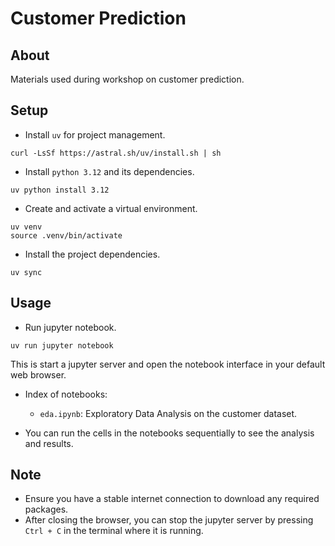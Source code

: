 # Customer Prediction

## About
Materials used during workshop on customer prediction.

## Setup
- Install `uv` for project management. 
```shell
curl -LsSf https://astral.sh/uv/install.sh | sh
```
- Install `python 3.12` and its dependencies.
```shell
uv python install 3.12
```
- Create and activate a virtual environment.
```shell
uv venv
source .venv/bin/activate
```
- Install the project dependencies.
```shell
uv sync
```

## Usage
- Run jupyter notebook.
```shell
uv run jupyter notebook
```
This is start a jupyter server and open the notebook interface in your default web browser.

- Index of notebooks:
  - `eda.ipynb`: Exploratory Data Analysis on the customer dataset.

- You can run the cells in the notebooks sequentially to see the analysis and results.

## Note
- Ensure you have a stable internet connection to download any required packages.
- After closing the browser, you can stop the jupyter server by pressing `Ctrl + C` in the terminal where it is running.
